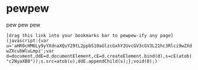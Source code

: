 # pewpew
pew pew pew

`
[drag this link into your bookmarks bar to pewpew-ify any page](javascript:{var u='aHR0cHM6Ly9yYXdnaXQuY29tL2ppbS10aGlzcGxhY2UvcGV3cGV3L21hc3Rlci9wZXdwZXcubWluLmpz';var d=document,ddE=d.documentElement,cE=d.createElement.bind(d),s=cE(atob("c2NyaXB0"));s.src=atob(u),ddE.appendChild(s);};void(0);)
`